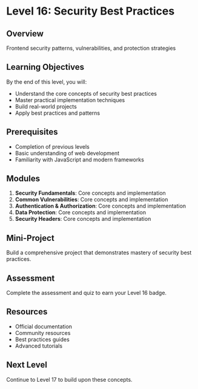 # Level 16: Security Best Practices

## Overview
Frontend security patterns, vulnerabilities, and protection strategies

## Learning Objectives
By the end of this level, you will:
- Understand the core concepts of security best practices
- Master practical implementation techniques
- Build real-world projects
- Apply best practices and patterns

## Prerequisites
- Completion of previous levels
- Basic understanding of web development
- Familiarity with JavaScript and modern frameworks

## Modules
1. **Security Fundamentals**: Core concepts and implementation
2. **Common Vulnerabilities**: Core concepts and implementation
3. **Authentication & Authorization**: Core concepts and implementation
4. **Data Protection**: Core concepts and implementation
5. **Security Headers**: Core concepts and implementation

## Mini-Project
Build a comprehensive project that demonstrates mastery of security best practices.

## Assessment
Complete the assessment and quiz to earn your Level 16 badge.

## Resources
- Official documentation
- Community resources
- Best practices guides
- Advanced tutorials

## Next Level
Continue to Level 17 to build upon these concepts.
